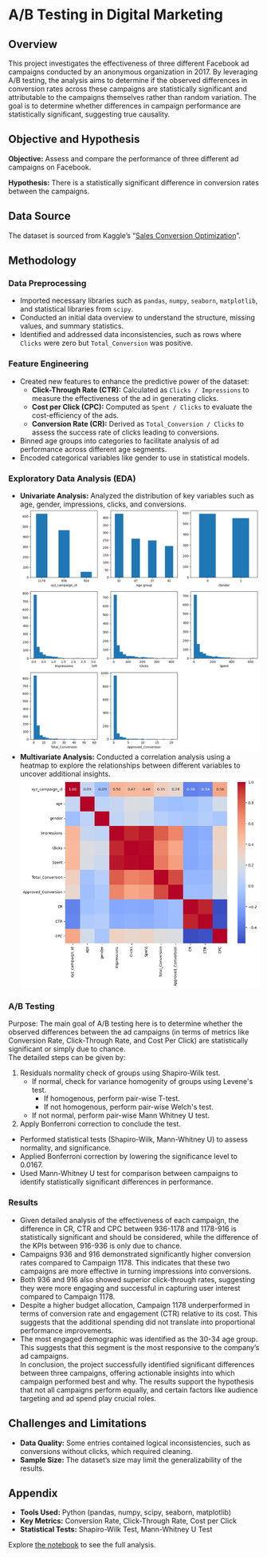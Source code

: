 # A/B Testing in Digital Marketing

## Overview
This project investigates the effectiveness of three different Facebook ad campaigns conducted by an anonymous organization in 2017. By leveraging A/B testing, the analysis aims to determine if the observed differences in conversion rates across these campaigns are statistically significant and attributable to the campaigns themselves rather than random variation. The goal is to determine whether differences in campaign performance are statistically significant, suggesting true causality.

## Objective and Hypothesis
**Objective:** Assess and compare the performance of three different ad campaigns on Facebook.

**Hypothesis:** There is a statistically significant difference in conversion rates between the campaigns.

## Data Source
The dataset is sourced from Kaggle’s “[Sales Conversion Optimization](https://www.kaggle.com/datasets/loveall/clicks-conversion-tracking/data)”.

## Methodology

### Data Preprocessing
- Imported necessary libraries such as `pandas`, `numpy`, `seaborn`, `matplotlib`, and statistical libraries from `scipy`.
- Conducted an initial data overview to understand the structure, missing values, and summary statistics.
- Identified and addressed data inconsistencies, such as rows where `Clicks` were zero but `Total_Conversion` was positive.

### Feature Engineering
- Created new features to enhance the predictive power of the dataset:
  - **Click-Through Rate (CTR):** Calculated as `Clicks / Impressions` to measure the effectiveness of the ad in generating clicks.
  - **Cost per Click (CPC):** Computed as `Spent / Clicks` to evaluate the cost-efficiency of the ads.
  - **Conversion Rate (CR):** Derived as `Total_Conversion / Clicks` to assess the success rate of clicks leading to conversions.
- Binned age groups into categories to facilitate analysis of ad performance across different age segments.
- Encoded categorical variables like gender to use in statistical models.

### Exploratory Data Analysis (EDA)
- **Univariate Analysis:** Analyzed the distribution of key variables such as age, gender, impressions, clicks, and conversions.
  <img src="https://github.com/Anokhi-hirsch/A-B-testing-on-Ad-campaigns/blob/main/visualization/univariate%20distribution.png" alt="Univariate Distribution" width="800"/>
- **Multivariate Analysis:** Conducted a correlation analysis using a heatmap to explore the relationships between different variables to uncover additional insights.
  <img src="https://github.com/Anokhi-hirsch/A-B-testing-on-Ad-campaigns/blob/main/visualization/multivariate%20analysis%20heatmap.png" alt="Multivariate Analysis Heatmap" width="800"/>

### A/B Testing  
Purpose: The main goal of A/B testing here is to determine whether the observed differences between the ad campaigns (in terms of metrics like Conversion Rate, Click-Through Rate, and Cost Per Click) are statistically significant or simply due to chance.   
The detailed steps can be given by:

1. Residuals normality check of groups using Shapiro-Wilk test.  
    - If normal, check for variance homogenity of groups using Levene's test.  
        - If homogenous, perform pair-wise T-test.  
        - If not homogenous, perform pair-wise Welch's test.  
    - If not normal, perform pair-wise Mann Whitney U test.  
2. Apply Bonferroni correction to conclude the test.    

- Performed statistical tests (Shapiro-Wilk, Mann-Whitney U) to assess normality, and significance.
- Applied Bonferroni correction by lowering the significance level to 0.0167.
- Used Mann-Whitney U test for comparison between campaigns to identify statistically significant differences in performance.

### Results
- Given detailed analysis of the effectiveness of each campaign, the difference in CR, CTR and CPC between 936-1178 and 1178-916 is statistically significant and should be considered, while the difference of the KPIs between 916-936 is only due to chance.
- Campaigns 936 and 916 demonstrated significantly higher conversion rates compared to Campaign 1178. This indicates that these two campaigns are more effective in turning impressions into conversions.
- Both 936 and 916 also showed superior click-through rates, suggesting they were more engaging and successful in capturing user interest compared to Campaign 1178.
- Despite a higher budget allocation, Campaign 1178 underperformed in terms of conversion rate and engagement (CTR) relative to its cost. This suggests that the additional spending did not translate into proportional performance improvements.
- The most engaged demographic was identified as the 30-34 age group. This suggests that this segment is the most responsive to the company’s ad campaigns.  
In conclusion, the project successfully identified significant differences between three campaigns, offering actionable insights into which campaign performed best and why. The results support the hypothesis that not all campaigns perform equally, and certain factors like audience targeting and ad spend play crucial roles.

## Challenges and Limitations
- **Data Quality:** Some entries contained logical inconsistencies, such as conversions without clicks, which required cleaning.
- **Sample Size:** The dataset’s size may limit the generalizability of the results.

## Appendix
- **Tools Used:** Python (pandas, numpy, scipy, seaborn, matplotlib)
- **Key Metrics:** Conversion Rate, Click-Through Rate, Cost per Click
- **Statistical Tests:** Shapiro-Wilk Test, Mann-Whitney U Test

Explore [the notebook](https://github.com/Anokhi-hirsch/A-B-testing-on-Ad-campaigns/blob/main/ab%20testing%20in%20digital%20marketing.ipynb) to see the full analysis.
